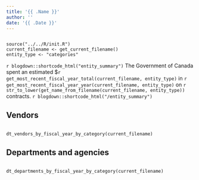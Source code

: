 ```yaml
---
title: '{{ .Name }}'
author: ''
date: '{{ .Date }}'
---
```


```{r echo=FALSE, message=FALSE, warning=FALSE}

source("../../R/init.R")
current_filename <- get_current_filename()
entity_type <- "categories"

```

`r blogdown::shortcode_html("entity_summary")`
The Government of Canada spent an estimated $`r get_most_recent_fiscal_year_total(current_filename, entity_type)` in `r get_most_recent_fiscal_year_year(current_filename, entity_type)` on `r str_to_lower(get_name_from_filename(current_filename, entity_type))` contracts.
`r blogdown::shortcode_html("/entity_summary")`

## Vendors

```{r echo=FALSE, message=FALSE, warning=FALSE}

dt_vendors_by_fiscal_year_by_category(current_filename)

```

## Departments and agencies

```{r echo=FALSE, message=FALSE, warning=FALSE}

dt_departments_by_fiscal_year_by_category(current_filename)

```
